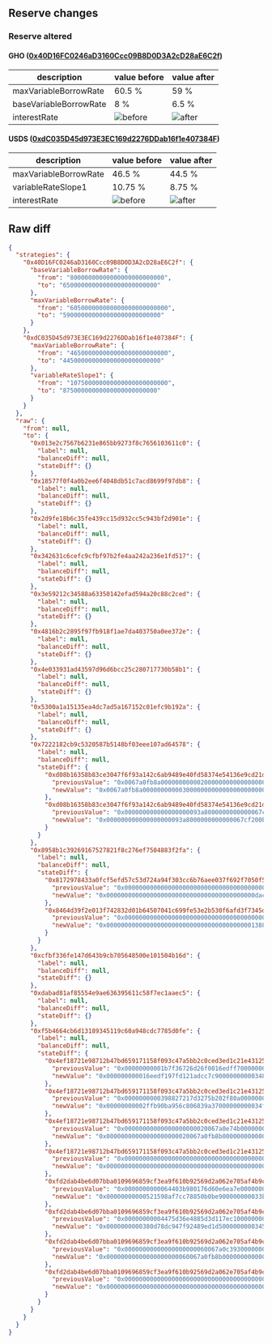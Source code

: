 ## Reserve changes

### Reserve altered

#### GHO ([0x40D16FC0246aD3160Ccc09B8D0D3A2cD28aE6C2f](https://etherscan.io/address/0x40D16FC0246aD3160Ccc09B8D0D3A2cD28aE6C2f))

| description | value before | value after |
| --- | --- | --- |
| maxVariableBorrowRate | 60.5 % | 59 % |
| baseVariableBorrowRate | 8 % | 6.5 % |
| interestRate | ![before](https://dash.onaave.com/api/static?variableRateSlope1=25000000000000000000000000&variableRateSlope2=500000000000000000000000000&optimalUsageRatio=920000000000000000000000000&baseVariableBorrowRate=80000000000000000000000000&maxVariableBorrowRate=605000000000000000000000000) | ![after](https://dash.onaave.com/api/static?variableRateSlope1=25000000000000000000000000&variableRateSlope2=500000000000000000000000000&optimalUsageRatio=920000000000000000000000000&baseVariableBorrowRate=65000000000000000000000000&maxVariableBorrowRate=590000000000000000000000000) |

#### USDS ([0xdC035D45d973E3EC169d2276DDab16f1e407384F](https://etherscan.io/address/0xdC035D45d973E3EC169d2276DDab16f1e407384F))

| description | value before | value after |
| --- | --- | --- |
| maxVariableBorrowRate | 46.5 % | 44.5 % |
| variableRateSlope1 | 10.75 % | 8.75 % |
| interestRate | ![before](https://dash.onaave.com/api/static?variableRateSlope1=107500000000000000000000000&variableRateSlope2=350000000000000000000000000&optimalUsageRatio=920000000000000000000000000&baseVariableBorrowRate=7500000000000000000000000&maxVariableBorrowRate=465000000000000000000000000) | ![after](https://dash.onaave.com/api/static?variableRateSlope1=87500000000000000000000000&variableRateSlope2=350000000000000000000000000&optimalUsageRatio=920000000000000000000000000&baseVariableBorrowRate=7500000000000000000000000&maxVariableBorrowRate=445000000000000000000000000) |

## Raw diff

```json
{
  "strategies": {
    "0x40D16FC0246aD3160Ccc09B8D0D3A2cD28aE6C2f": {
      "baseVariableBorrowRate": {
        "from": "80000000000000000000000000",
        "to": "65000000000000000000000000"
      },
      "maxVariableBorrowRate": {
        "from": "605000000000000000000000000",
        "to": "590000000000000000000000000"
      }
    },
    "0xdC035D45d973E3EC169d2276DDab16f1e407384F": {
      "maxVariableBorrowRate": {
        "from": "465000000000000000000000000",
        "to": "445000000000000000000000000"
      },
      "variableRateSlope1": {
        "from": "107500000000000000000000000",
        "to": "87500000000000000000000000"
      }
    }
  },
  "raw": {
    "from": null,
    "to": {
      "0x013e2c7567b6231e865bb9273f8c7656103611c0": {
        "label": null,
        "balanceDiff": null,
        "stateDiff": {}
      },
      "0x18577f0f4a0b2ee6f4048db51c7acd8699f97db8": {
        "label": null,
        "balanceDiff": null,
        "stateDiff": {}
      },
      "0x2d9fe18b6c35fe439cc15d932cc5c943bf2d901e": {
        "label": null,
        "balanceDiff": null,
        "stateDiff": {}
      },
      "0x342631c6cefc9cfbf97b2fe4aa242a236e1fd517": {
        "label": null,
        "balanceDiff": null,
        "stateDiff": {}
      },
      "0x3e59212c34588a63350142efad594a20c88c2ced": {
        "label": null,
        "balanceDiff": null,
        "stateDiff": {}
      },
      "0x4816b2c2895f97fb918f1ae7da403750a0ee372e": {
        "label": null,
        "balanceDiff": null,
        "stateDiff": {}
      },
      "0x4e033931ad43597d96d6bcc25c280717730b58b1": {
        "label": null,
        "balanceDiff": null,
        "stateDiff": {}
      },
      "0x5300a1a15135ea4dc7ad5a167152c01efc9b192a": {
        "label": null,
        "balanceDiff": null,
        "stateDiff": {}
      },
      "0x7222182cb9c5320587b5148bf03eee107ad64578": {
        "label": null,
        "balanceDiff": null,
        "stateDiff": {
          "0xd08b16358b83ce3047f6f93a142c6ab9489e40fd58374e54136e9cd21dc93b29": {
            "previousValue": "0x0067a0fb8a000000000002000000000000000000000000000000000000000000",
            "newValue": "0x0067a0fb8a000000000003000000000000000000000000000000000000000000"
          },
          "0xd08b16358b83ce3047f6f93a142c6ab9489e40fd58374e54136e9cd21dc93b2a": {
            "previousValue": "0x000000000000000000093a8000000000000067cf200b00000000000000000000",
            "newValue": "0x000000000000000000093a8000000000000067cf200b00000000000067a0fb8b"
          }
        }
      },
      "0x8958b1c39269167527821f8c276ef7504883f2fa": {
        "label": null,
        "balanceDiff": null,
        "stateDiff": {
          "0x8172978433a0fcf5efd57c53d724a94f303cc6b76aee037f692f7050f5d07c5d": {
            "previousValue": "0x00000000000000000000000000000000000000000dac000004330000004b23f0",
            "newValue": "0x00000000000000000000000000000000000000000dac0000036b0000004b23f0"
          },
          "0x8464d39f2e013f742832d01b64507041c699fe53e2b530f6afd3f7345d1a56ff": {
            "previousValue": "0x00000000000000000000000000000000000000001388000000fa0000032023f0",
            "newValue": "0x00000000000000000000000000000000000000001388000000fa0000028a23f0"
          }
        }
      },
      "0xcfbf336fe147d643b9cb705648500e101504b16d": {
        "label": null,
        "balanceDiff": null,
        "stateDiff": {}
      },
      "0xdabad81af85554e9ae636395611c58f7ec1aaec5": {
        "label": null,
        "balanceDiff": null,
        "stateDiff": {}
      },
      "0xf5b4664cb6d13189345119c60a948cdc7785d0fe": {
        "label": null,
        "balanceDiff": null,
        "stateDiff": {
          "0x4ef18721e98712b47bd659171158f093c47a5bb2c0ced3ed1c21e431251550c4": {
            "previousValue": "0x00000000001b7f36726d26f0016edff7000000000348ec7bbbe0a17c2234eac7",
            "newValue": "0x000000000016eedf197fd121adcc7c90000000000348eda8e18a6601fd8372c9"
          },
          "0x4ef18721e98712b47bd659171158f093c47a5bb2c0ced3ed1c21e431251550c5": {
            "previousValue": "0x0000000000398827217d3275b202f80a00000000034f86b312a93ecf357d9d4f",
            "newValue": "0x00000000002ffb90ba956c806839a37000000000034f892e1d33d4dcc27df8ba"
          },
          "0x4ef18721e98712b47bd659171158f093c47a5bb2c0ced3ed1c21e431251550c6": {
            "previousValue": "0x00000000000000000000020067a0e74b00000000000000000000000000000000",
            "newValue": "0x00000000000000000000020067a0fb8b00000000000000000000000000000000"
          },
          "0x4ef18721e98712b47bd659171158f093c47a5bb2c0ced3ed1c21e431251550cb": {
            "previousValue": "0x0000000000000000000000000000000000000000000000dcecb35c1bb597ef97",
            "newValue": "0x0000000000000000000000000000000000000000000000e1cc13d4d502c089ac"
          },
          "0xfd2dab4be6d07bba0109696859cf3ea9f610b92569d2a062e705af4b9c58ff17": {
            "previousValue": "0x0000000000064403b980176d60e6ea7e00000000033bfe7cfcbf7edd507a7b46",
            "newValue": "0x00000000000521598af7cc78850b0be900000000033bff37bc08c8c2b42df7ea"
          },
          "0xfd2dab4be6d07bba0109696859cf3ea9f610b92569d2a062e705af4b9c58ff18": {
            "previousValue": "0x00000000004475d36e4885d3d117ec1000000000034545a9c112bd3170e41120",
            "newValue": "0x0000000000380d78dc947f92489ed1d50000000003454db9196bde6d7650b3a7"
          },
          "0xfd2dab4be6d07bba0109696859cf3ea9f610b92569d2a062e705af4b9c58ff19": {
            "previousValue": "0x00000000000000000000060067a0c39300000000000000000000000000000000",
            "newValue": "0x00000000000000000000060067a0fb8b00000000000000000000000000000000"
          },
          "0xfd2dab4be6d07bba0109696859cf3ea9f610b92569d2a062e705af4b9c58ff1e": {
            "previousValue": "0x0000000000000000000000000000000000000000000000056669ed61968f3ee7",
            "newValue": "0x000000000000000000000000000000000000000000000005bbd617426c25ea17"
          }
        }
      }
    }
  }
}
```